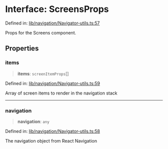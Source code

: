 # Interface: ScreensProps

Defined in: [lib/navigation/Navigator-utils.ts:57](https://github.com/aldesgroup/goaldn/blob/b43e92ae42dcd6febc9c2c8f0742ef8c669d44f6/lib/navigation/Navigator-utils.ts#L57)

Props for the Screens component.

## Properties

### items

> **items**: `screenItemProps`[]

Defined in: [lib/navigation/Navigator-utils.ts:59](https://github.com/aldesgroup/goaldn/blob/b43e92ae42dcd6febc9c2c8f0742ef8c669d44f6/lib/navigation/Navigator-utils.ts#L59)

Array of screen items to render in the navigation stack

***

### navigation

> **navigation**: `any`

Defined in: [lib/navigation/Navigator-utils.ts:58](https://github.com/aldesgroup/goaldn/blob/b43e92ae42dcd6febc9c2c8f0742ef8c669d44f6/lib/navigation/Navigator-utils.ts#L58)

The navigation object from React Navigation
